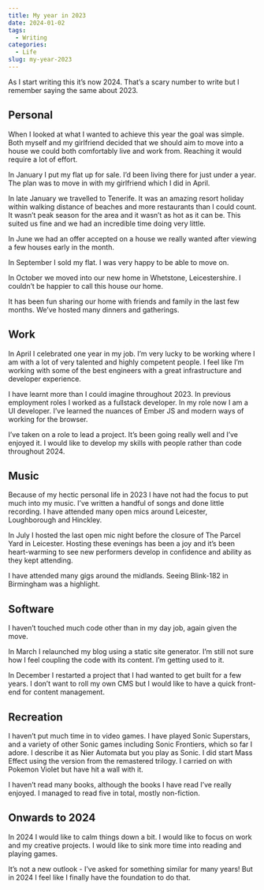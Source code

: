 ```yaml
---
title: My year in 2023
date: 2024-01-02
tags:
  - Writing
categories:
  - Life
slug: my-year-2023
---
```

As I start writing this it’s now 2024. That’s a scary number to write but I remember saying the same about 2023.

## Personal

When I looked at what I wanted to achieve this year the goal was simple. Both myself and my girlfriend decided that we should aim to move into a house we could both comfortably live and work from. Reaching it would require a lot of effort.

In January I put my flat up for sale. I’d been living there for just under a year. The plan was to move in with my girlfriend which I did in April.

In late January we travelled to Tenerife. It was an amazing resort holiday within walking distance of beaches and more restaurants than I could count. It wasn’t peak season for the area and it wasn’t as hot as it can be. This suited us fine and we had an incredible time doing very little.

In June we had an offer accepted on a house we really wanted after viewing a few houses early in the month.

In September I sold my flat. I was very happy to be able to move on.

In October we moved into our new home in Whetstone, Leicestershire. I couldn’t be happier to call this house our home.

It has been fun sharing our home with friends and family in the last few months. We’ve hosted many dinners and gatherings.

## Work

In April I celebrated one year in my job. I’m very lucky to be working where I am with a lot of very talented and highly competent people. I feel like I’m working with some of the best engineers with a great infrastructure and developer experience.

I have learnt more than I could imagine throughout 2023. In previous employment roles I worked as a fullstack developer. In my role now I am a UI developer. I’ve learned the nuances of Ember JS and modern ways of working for the browser.

I’ve taken on a role to lead a project. It’s been going really well and I’ve enjoyed it. I would like to develop my skills with people rather than code throughout 2024.

## Music

Because of my hectic personal life in 2023 I have not had the focus to put much into my music. I’ve written a handful of songs and done little recording. I have attended many open mics around Leicester, Loughborough and Hinckley.

In July I hosted the last open mic night before the closure of The Parcel Yard in Leicester. Hosting these evenings has been a joy and it’s been heart-warming to see new performers develop in confidence and ability as they kept attending.

I have attended many gigs around the midlands. Seeing Blink-182 in Birmingham was a highlight.

## Software

I haven’t touched much code other than in my day job, again given the move.

In March I relaunched my blog using a static site generator. I’m still not sure how I feel coupling the code with its content. I’m getting used to it.

In December I restarted a project that I had wanted to get built for a few years. I don’t want to roll my own CMS but I would like to have a quick front-end for content management.

## Recreation

I haven’t put much time in to video games. I have played Sonic Superstars, and a variety of other Sonic games including Sonic Frontiers, which so far I adore. I describe it as Nier Automata but you play as Sonic. I did start Mass Effect using the version from the remastered trilogy. I carried on with Pokemon Violet but have hit a wall with it.

I haven’t read many books, although the books I have read I’ve really enjoyed. I managed to read five in total, mostly non-fiction.

## Onwards to 2024

In 2024 I would like to calm things down a bit. I would like to focus on work and my creative projects. I would like to sink more time into reading and playing games.

It’s not a new outlook - I’ve asked for something similar for many years! But in 2024 I feel like I finally have the foundation to do that.
